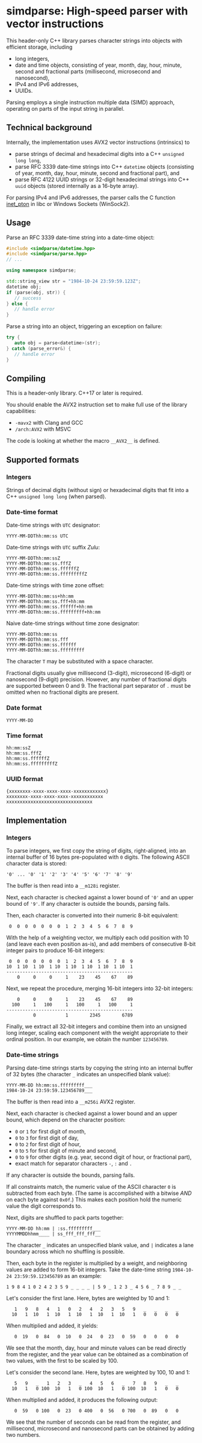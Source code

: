 # simdparse: High-speed parser with vector instructions

This header-only C++ library parses character strings into objects with efficient storage, including

* long integers,
* date and time objects, consisting of year, month, day, hour, minute, second and fractional parts (millisecond, microsecond and nanosecond),
* IPv4 and IPv6 addresses,
* UUIDs.

Parsing employs a single instruction multiple data (SIMD) approach, operating on parts of the input string in parallel.

## Technical background

Internally, the implementation uses AVX2 vector instructions (intrinsics) to

* parse strings of decimal and hexadecimal digits into a C++ `unsigned long long`,
* parse RFC 3339 date-time strings into C++ `datetime` objects (consisting of year, month, day, hour, minute, second and fractional part), and
* parse RFC 4122 UUID strings or 32-digit hexadecimal strings into C++ `uuid` objects (stored internally as a 16-byte array).

For parsing IPv4 and IPv6 addresses, the parser calls the C function [inet_pton](https://man7.org/linux/man-pages/man3/inet_pton.3.html) in libc or Windows Sockets (WinSock2).

## Usage

Parse an RFC 3339 date-time string into a date-time object:

```cpp
#include <simdparse/datetime.hpp>
#include <simdparse/parse.hpp>
// ...

using namespace simdparse;

std::string_view str = "1984-10-24 23:59:59.123Z";
datetime obj;
if (parse(obj, str)) {
   // success
} else {
   // handle error
}
```

Parse a string into an object, triggering an exception on failure:

```cpp
try {
   auto obj = parse<datetime>(str);
} catch (parse_error&) {
   // handle error
}
```

## Compiling

This is a header-only library. C++17 or later is required.

You should enable the AVX2 instruction set to make full use of the library capabilities:

* `-mavx2` with Clang and GCC
* `/arch:AVX2` with MSVC

The code is looking at whether the macro `__AVX2__` is defined.

## Supported formats

### Integers

Strings of decimal digits (without sign) or hexadecimal digits that fit into a C++ `unsigned long long` (when parsed).

### Date-time format

Date-time strings with `UTC` designator:

```
YYYY-MM-DDThh:mm:ss UTC
```

Date-time strings with `UTC` suffix *Zulu*:

```
YYYY-MM-DDThh:mm:ssZ
YYYY-MM-DDThh:mm:ss.fffZ
YYYY-MM-DDThh:mm:ss.ffffffZ
YYYY-MM-DDThh:mm:ss.fffffffffZ
```

Date-time strings with time zone offset:

```
YYYY-MM-DDThh:mm:ss+hh:mm
YYYY-MM-DDThh:mm:ss.fff+hh:mm
YYYY-MM-DDThh:mm:ss.ffffff+hh:mm
YYYY-MM-DDThh:mm:ss.fffffffff+hh:mm
```

Naive date-time strings without time zone designator:

```
YYYY-MM-DDThh:mm:ss
YYYY-MM-DDThh:mm:ss.fff
YYYY-MM-DDThh:mm:ss.ffffff
YYYY-MM-DDThh:mm:ss.fffffffff
```

The character `T` may be substituted with a space character.

Fractional digits usually give millisecond (3-digit), microsecond (6-digit) or nanosecond (9-digit) precision. However, any number of fractional digits are supported between 0 and 9. The fractional part separator of `.` must be omitted when no fractional digits are present.

### Date format

```
YYYY-MM-DD
```

### Time format

```
hh:mm:ssZ
hh:mm:ss.fffZ
hh:mm:ss.ffffffZ
hh:mm:ss.fffffffffZ
```

### UUID format

```
{xxxxxxxx-xxxx-xxxx-xxxx-xxxxxxxxxxxx}
xxxxxxxx-xxxx-xxxx-xxxx-xxxxxxxxxxxx
xxxxxxxxxxxxxxxxxxxxxxxxxxxxxxxx
```

## Implementation

### Integers

To parse integers, we first copy the string of digits, right-aligned, into an internal buffer of 16 bytes pre-populated with `0` digits. The following ASCII character data is stored:

```
'0' ... '0' '1' '2' '3' '4' '5' '6' '7' '8' '9'
```

The buffer is then read into a `__m128i` register.

Next, each character is checked against a lower bound of `'0'` and an upper bound of `'9'`. If any character is outside the bounds, parsing fails.

Then, each character is converted into their numeric 8-bit equivalent:

```
 0  0  0  0  0  0  0  1  2  3  4  5  6  7  8  9
```

With the help of a weighting vector, we multiply each odd position with 10 (and leave each even position as-is), and add members of consecutive 8-bit integer pairs to produce 16-bit integers:

```
 0  0  0  0  0  0  0  1  2  3  4  5  6  7  8  9
10  1 10  1 10  1 10  1 10  1 10  1 10  1 10  1
-----------------------------------------------
    0     0     0     1    23    45    67    89
```

Next, we repeat the procedure, merging 16-bit integers into 32-bit integers:

```
    0     0     0     1    23    45    67    89
  100     1   100     1   100     1   100     1
-----------------------------------------------
          0           1        2345        6789
```

Finally, we extract all 32-bit integers and combine them into an unsigned long integer, scaling each component with the weight appropriate to their ordinal position. In our example, we obtain the number `123456789`.


### Date-time strings

Parsing date-time strings starts by copying the string into an internal buffer of 32 bytes (the character `_` indicates an unspecified blank value):

```
YYYY-MM-DD hh:mm:ss.fffffffff___
1984-10-24 23:59:59.123456789___
```

The buffer is then read into a `__m256i` AVX2 register.

Next, each character is checked against a lower bound and an upper bound, which depend on the character position:

* `0` or `1` for first digit of month,
* `0` to `3` for first digit of day,
* `0` to `2` for first digit of hour,
* `0` to `5` for first digit of minute and second,
* `0` to `9` for other digits (e.g. year, second digit of hour, or fractional part),
* exact match for separator characters `-`, `:` and `.`

If any character is outside the bounds, parsing fails.

If all constraints match, the numeric value of the ASCII character `0` is subtracted from each byte. (The same is accomplished with a bitwise *AND* on each byte against `0x0f`.) This makes each position hold the numeric value the digit corresponds to.

Next, digits are shuffled to pack parts together:

```
YYYY-MM-DD hh:mm | :ss.fffffffff___
YYYYMMDDhhmm____ | ss_fff_fff_fff__
```

The character `_` indicates an unspecified blank value, and `|` indicates a lane boundary across which no shuffling is possible.

Then, each byte in the register is multiplied by a weight, and neighboring values are added to form 16-bit integers. Take the date-time string `1984-10-24 23:59:59.123456789` as an example:

```
1 9 8 4 1 0 2 4 2 3 5 9 _ _ _ _ | 5 9 _ 1 2 3 _ 4 5 6 _ 7 8 9 _ _
```

Let's consider the first lane. Here, bytes are weighted by 10 and 1:

```
   1   9   8   4   1   0   2   4   2   3   5   9   _   _   _   _
  10   1  10   1  10   1  10   1  10   1  10   1   0   0   0   0
```

When multiplied and added, it yields:

```
   0  19   0  84   0  10   0  24   0  23   0  59   0   0   0   0
```

We see that the month, day, hour and minute values can be read directly from the register, and the year value can be obtained as a combination of two values, with the first to be  scaled by 100.

Let's consider the second lane. Here, bytes are weighted by 100, 10 and 1:

```
   5   9   _   1   2   3   _   4   5   6   _   7   8   9   _   _
  10   1   0 100  10   1   0 100  10   1   0 100  10   1   0   0
```

When multiplied and added, it produces the following output:

```
   0  59   0 100   0  23   0 400   0  56   0 700   0  89   0   0
```

We see that the number of seconds can be read from the register, and millisecond, microsecond and nanosecond parts can be obtained by adding two numbers.
